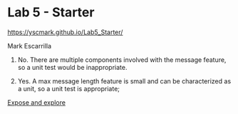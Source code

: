 # Lab 5 - Starter

https://yscmark.github.io/Lab5_Starter/

Mark Escarrilla

1. No. There are multiple components involved with the message feature, so a unit test would be inappropriate.

2. Yes. A max message length feature is small and can be characterized as a unit, so a unit test is appropriate;

[Expose and explore](expose.html)
